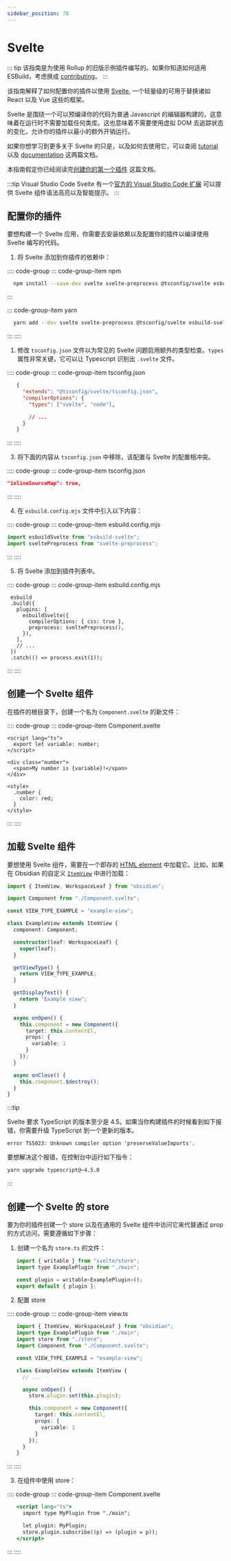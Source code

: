 ```yaml
---
sidebar_position: 78
---
```


# Svelte

::: tip
该指南是为使用 Rollup 的旧版示例插件编写的。如果你知道如何适用 ESBuild，考虑换成 [contributing](../contribute.md)。
:::

该指南解释了如何配置你的插件以使用 [Svelte](https://svelte.dev/), 一个轻量级的可用于替换诸如 React 以及 Vue 这些的框架。

Svelte 是围绕一个可以预编译你的代码为普通 Javascript 的编辑器构建的，这意味着在运行时不需要加载任何类库。这也意味着不需要使用虚拟 DOM 去追踪状态的变化，允许你的插件以最小的额外开销运行。

如果你想学习到更多关于 Svelte 的只是，以及如何去使用它，可以查阅 [tutorial](https://svelte.dev/tutorial/basics) 以及 [documentation](https://svelte.dev/docs) 这两篇文档。

本指南假定你已经阅读完[创建你的第一个插件](../getting-started/create-your-first-plugin) 这篇文档。

:::tip Visual Studio Code
Svelte 有一个[官方的 Visual Studio Code 扩展](https://marketplace.visualstudio.com/items?itemName=svelte.svelte-vscode) 可以提供 Svelte 组件语法高亮以及智能提示。
:::

## 配置你的插件

要想构建一个 Svelte 应用，你需要去安装依赖以及配置你的插件以编译使用 Svelte 编写的代码。

1. 将 Svelte 添加到你插件的依赖中：

:::: code-group
::: code-group-item npm

```bash
  npm install --save-dev svelte svelte-preprocess @tsconfig/svelte esbuild-svelte
```

:::

::: code-group-item yarn

```bash
  yarn add --dev svelte svelte-preprocess @tsconfig/svelte esbuild-svelte
```

:::
::::

1. 修改 `tsconfig.json` 文件以为常见的 Svelte 问题启用额外的类型检查。`types` 属性非常关键，它可以让 Typescript 识别出 `.svelte` 文件。

:::: code-group
::: code-group-item tsconfig.json
```json
   {
     "extends": "@tsconfig/svelte/tsconfig.json",
     "compilerOptions": {
       "types": ["svelte", "node"],

       // ...
     }
   }
```
:::
::::

3. 将下面的内容从 `tsconfig.json` 中移除，该配置与 Svelte 的配置相冲突。

:::: code-group
::: code-group-item tsconfig.json
```json
"inlineSourceMap": true,
```
:::
::::

4. 在 `esbuild.config.mjs` 文件中引入以下内容：

:::: code-group
::: code-group-item esbuild.config.mjs
```js
import esbuildSvelte from "esbuild-svelte";
import sveltePreprocess from "svelte-preprocess";
```
:::
::::

5. 将 Svelte 添加到插件列表中。

:::: code-group
::: code-group-item esbuild.config.mjs
```js{15}
 esbuild
 .build({
   plugins: [
     esbuildSvelte({
       compilerOptions: { css: true },
       preprocess: sveltePreprocess(),
     }),
   ],
   // ...
 })
 .catch(() => process.exit(1));
```
:::
::::

## 创建一个 Svelte 组件

在插件的根目录下，创建一个名为 `Component.svelte` 的新文件：

:::: code-group
::: code-group-item Component.svelte
```tsx
<script lang="ts">
  export let variable: number;
</script>

<div class="number">
  <span>My number is {variable}!</span>
</div>

<style>
  .number {
    color: red;
  }
</style>
```
:::
::::

## 加载 Svelte 组件

要想使用 Svelte 组件，需要在一个即存的 [HTML element](../guides/html-elements.md) 中加载它。比如，如果在 Obsidian 的自定义 [`ItemView`](../api/classes/ItemView.md) 中进行加载：

```ts
import { ItemView, WorkspaceLeaf } from "obsidian";

import Component from "./Component.svelte";

const VIEW_TYPE_EXAMPLE = "example-view";

class ExampleView extends ItemView {
  component: Component;

  constructor(leaf: WorkspaceLeaf) {
    super(leaf);
  }

  getViewType() {
    return VIEW_TYPE_EXAMPLE;
  }

  getDisplayText() {
    return "Example view";
  }

  async onOpen() {
    this.component = new Component({
      target: this.contentEl,
      props: {
        variable: 1
      }
    });
  }

  async onClose() {
    this.component.$destroy();
  }
}
```

:::tip

Svelte 要求 TypeScript 的版本至少是 4.5。如果当你构建插件的时候看到如下报错，你需要升级 TypeScript 到一个更新的版本。

```plain
error TS5023: Unknown compiler option 'preserveValueImports'.
```

要想解决这个报错，在控制台中运行如下指令：

```bash
yarn upgrade typescript@~4.5.0
```

:::

## 创建一个 Svelte 的 store

要为你的插件创建一个 store 以及在通用的 Svelte 组件中访问它来代替通过 prop 的方式访问，需要遵循如下步骤：

1. 创建一个名为 `store.ts` 的文件：

```jsx title="store.ts"
   import { writable } from "svelte/store";
   import type ExamplePlugin from "./main";

   const plugin = writable<ExamplePlugin>();
   export default { plugin };
```

2. 配置 store

:::: code-group
::: code-group-item view.ts
```ts
   import { ItemView, WorkspaceLeaf } from "obsidian";
   import type ExamplePlugin from "./main";
   import store from "./store";
   import Component from "./Component.svelte";

   const VIEW_TYPE_EXAMPLE = "example-view";

   class ExampleView extends ItemView {
     // ...

     async onOpen() {
       store.plugin.set(this.plugin);

       this.component = new Component({
         target: this.contentEl,
         props: {
           variable: 1
         }
       });
     }
   }
```
:::
::::

3. 在组件中使用 store：

:::: code-group
::: code-group-item Component.svelte
```jsx
   <script lang="ts">
     import type MyPlugin from "./main";

     let plugin: MyPlugin;
     store.plugin.subscribe((p) => (plugin = p));
   </script>
```
:::
::::

